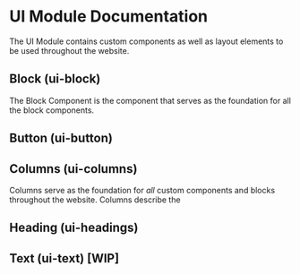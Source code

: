 # UI Module Documentation

The UI Module contains custom components as well as layout elements to be used throughout the website.

## Block (ui-block)

The Block Component is the component that serves as the foundation for all the block components.

## Button (ui-button)

## Columns (ui-columns)

Columns serve as the foundation for _all_ custom components and blocks throughout the website. Columns describe the

## Heading (ui-headings)

## Text (ui-text) [WIP]
